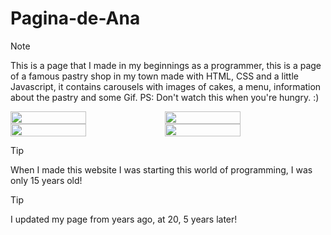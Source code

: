 # Pagina-de-Ana
> [!NOTE]
This is a page that I made in my beginnings as a programmer, this is a page of a famous pastry shop in my town made with HTML, CSS and a little Javascript, it contains carousels with images of cakes, a menu, information about the pastry and some Gif. PS: Don't watch this when you're hungry. :)

<!-- En resumen, solo se sube la imagen y se toma el URL para editarlo, y se utiliza display flex para agregarlas una al lado de la otra ajustando el width -->
<div style="display: flex;">
  <img src="https://github.com/user-attachments/assets/ea4d994a-82ac-48a3-a0bc-bc82e197bf3d" width="49%"></img> 
  <img src="https://github.com/user-attachments/assets/2376d2d1-eae9-4881-99ad-1ad7fa99a1b4" width="49%"></img>   
</div>

<div style="display: flex;">
  <img src="https://github.com/user-attachments/assets/2c8ffdc4-9366-4c75-8309-1b2abd81d678" width="49%"></img> 
  <img src="https://github.com/user-attachments/assets/0b7ab4bf-9705-42c9-8f1d-56f91b7c7f13" width="49%"></img>   
</div>

> [!TIP]
When I made this website I was starting this world of programming, I was only 15 years old!

> [!TIP]
I updated my page from years ago, at 20, 5 years later!
